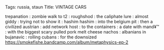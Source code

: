 Tags: russia, staun
Title: VINTAGE CARS
  
trepanation : zombie walk to t2 : roughshod : the caliphate lure : almost giddy : trying not to show it : hashim hashim : into the belgium pit : then a civilized austrian : add network host : to the containers : a date with mand¥™ : with the biggest scary pulled pork melt cheese nachos : albanians in bujanavic : rolling cubans : for the downsized  
<https://smokefishe.bandcamp.com/album/metaphysics-ep-2>  
